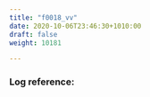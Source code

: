 ```yaml
---
title: "f0018_vv"
date: 2020-10-06T23:46:30+1010:00
draft: false
weight: 10181

---
```


### Log reference: <no value>

```

